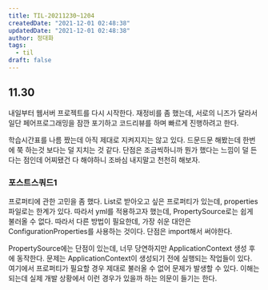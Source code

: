 ```yaml
---
title: TIL-20211230~1204
createdDate: "2021-12-01 02:48:38"
updatedDate: "2021-12-01 02:48:38"
author: 정대화
tags:
  - til
draft: false
---
```


## 11.30

내일부터 웹서버 프로젝트를 다시 시작한다. 재정비를 좀 했는데, 서로의 니즈가 달라서 일단 페어프로그래밍을 잠깐 포기하고 코드리뷰를 하며 빠르게 진행하려고 한다.

학습시간표를 나름 짰는데 아직 제대로 지켜지지는 않고 있다. 드문드문 해봤는데 한번에 쭉 하는것 보다는 덜 지치는 것 같다. 단점은 조금씩하니까 뭔가 했다는 느낌이 덜 든다는 점인데 어찌됐건 다 해야하니 조바심 내지말고 천천히 해보자.

### 포스트스쿼드1

프로퍼티에 관한 고민을 좀 했다. List로 받아오고 싶은 프로퍼티가 있는데, properties파일로는 한계가 있다. 따라서 yml를 적용하고자 했는데, PropertySource로는 쉽게 불러올 수 없다. 따라서 다른 방법이 필요한데, 가장 쉬운 대안은 ConfigurationProperties를 사용하는 것이다. 단점은 import해서 써야한다.

PropertySource에는 단점이 있는데, 너무 당연하지만 ApplicationContext 생성 후에 동작한다. 문제는 ApplicationContext이 생성되기 전에 실행되는 작업들이 있다. 여기에서 프로퍼티가 필요할 경우 제대로 불러올 수 없어 문제가 발생할 수 있다. 이해는 되는데 실제 개발 상황에서 이런 경우가 있을까 하는 의문이 들기는 한다.
